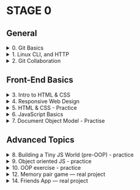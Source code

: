# STAGE 0
  ## General
<!-- -------------------------------------------Git Basics---------------------------------------------------------------- -->
<details> 
  
<summary> 0. Git Basics </summary>
  
  #### I have never dealt with Git/Github before, the initial commands are quite understandable, but the juggling of commits and work with remote repositories are more complicated and require more time to understand, but I hope that with practice, my skills will become better.
  #### In practice, everything turned out to be three times more complicated, especially when you solve conflicts through your irreverence, which as a result generates new conflicts, so it was a good lesson for me to recheck everything twice. Despite all the difficulties, I enjoyed working with Git and Github. 🙂

  <details>
   <summary>Screenshots:</summary> 

  ![screenshot](task_git_basics/Week1.png)
  ![screenshot](task_git_basics/Week2.png)
  ![screenshot](task_git_basics/Screenshot_1.png)
  ![screenshot](task_git_basics/Screenshot_2.png)
</details>
  </details>
  
<!-- -----------------------------------------Linux CLI, and HTTP-------------------------------------------------------------- -->
<details> 
  
<summary> 1. Linux CLI, and HTTP </summary>
  
### Linux Survival (4 modules):
 #### In general, I was already familiar with the commands that were shown in the first 2 modules, but I did not use them often enough, so it was useful to practice them again. The commands, which were demonstrated in module 3/4 were new to me and and require more practice to use them comfortably.

#### I liked the visualization that was demonstrated in this resource, which allows you to better understand the result of each command. In the future, it will be useful to check it out again and refresh my knowledge.

### HTTP: The Protocol Every Web Developer Must Know (Part 1,2):
  
  #### A lot of new and already known to me theoretical material, which is unlikely to be 100% remains in your memory after reading, for better understanding I watched the additional videos and noted the main aspects. If it will be necessary in the future I will repeatedly return to the educational material and my notes as well.

<details>
<summary>Screenshots:</summary>

![screenshot](task_linux_cli/quizNumber1.png)
![screenshot](task_linux_cli/quizNumber2.png))
![screenshot](task_linux_cli/quizNumber3.png))
![screenshot](task_linux_cli/quizNumber4.png))
</details>
   </details>
<!-- -----------------------------------------Git Collaboration-------------------------------------------------------------- -->
  <details> 
    <summary> 2. Git Collaboration </summary>

#### 3/4 week was super informative, I have learned a lot of useful things. The "git rebase -i" very surprised me, it's really useful command, which allows you to do many things with the commits. In the future, I will repeatedly return to the educational material and my notes as well.

 <details>
<summary>Screenshots:</summary>

![screenshot](task_git_collaboration/Week3.png)
![screenshot](task_git_collaboration/Week4.png)
![screenshot](task_git_collaboration/Screenshot_1.png)
![screenshot](task_git_collaboration/Screenshot_2.png)
</details>
  </details>
<!-- -----------------------------------------Front-End Basics-------------------------------------------------------------- -->

## Front-End Basics

<details> 
    <summary> 3. Intro to HTML & CSS </summary>

  #### I was already familiar with the 90% material that was presented, but the first time I have met with the Bootstrap Library. All in all, it was a perfect material to refresh my knowledge and learn some new stuff.
  
  <details>
<summary>Screenshots:</summary>

![screenshot](task_html_css_intro/Screenshot_1.png)
![screenshot](task_html_css_intro/Screenshot_2.png)
![screenshot](task_html_css_intro/Screenshot_3.png)
      </details>
  
  </details>
  <!-- -----------------------------------------Responsive Web Design-------------------------------------------------------------- -->
  
<details> 
    <summary> 4. Responsive Web Design </summary>

  #### Previously, I was already familiar with Flexbox/Grid thanks to this YouTube channel, I like his clear explanation with practical examples, by the way, I often use his Flexbox/Grid cheat sheets. It was helpful for me to review this material again. Also on his channel, there is a good explanation about responsive web design. 

  #### Very cool games, they are a great addition to learning the Flexbox/Grid. I happily would return to them to refresh my knowledge.

    
  <details>
<summary>Screenshots:</summary>

![screenshot](task_responsive_web_design/Screenshot_1.png)
![screenshot](task_responsive_web_design/Screenshot_2.png)
      </details>
  </details>
    <!-- -----------------------------------------HTML & CSS Practice-------------------------------------------------------------- -->
    <details> 
    <summary> 5. HTML & CSS - Practice </summary>

#### At first glance, it seems to be a very simple task, but when you start to do it, you will realize that it is not. I didn't pay much attention to HTML/CSS, I was more into JS, but now I understand that it was a huge mistake. I like this one practice I will continue practicing and improving my HTML/CSS skills.

[Demo](https://chernetskyi8704.github.io/Hooli-style-Popup/) |
[Code base](https://github.com/chernetskyi8704/Hooli-style-Popup)
  </details>
      <!-- -----------------------------------------JavaScript Basics-------------------------------------------------------------- -->
      
 <details> 
    <summary> 6. JavaScript Basics </summary>
  
#### I had repeated what I had learned before and learned enough new things, some things were easy, and some things were difficult and took more time to understand. I like working with Map, Filter, and Reduce so much, they make writing and reading code much more accessible.
    
  <details>
<summary>Screenshots:</summary>

![screenshot](task_js_basics/Screenshot_1.png)
![screenshot](task_js_basics/Screenshot_2.png)
![screenshot](task_js_basics/Screenshot_3.png)
![screenshot](task_js_basics/Screenshot_4.png)
![screenshot](task_js_basics/Screenshot_5.png)
![screenshot](task_js_basics/Screenshot_6.png)
![screenshot](task_js_basics/Screenshot_7.png)
      </details>
  </details>
        <!-- -----------------------------------------  Document Object Model -------------------------------------------------------------- -->

<details> 
    <summary> 7. Document Object Model - Practise </summary>
  
#### Algorithm Scripting Challenges 12-18: quite difficult tasks unlike the previous ones, some of them were relatively easy, and in some of them I used prompts to resolve them. There is something to work on to improve my knowledge and skills.

#### The practical task was not very difficult, I enjoyed using the knowledge I gained. Most of my time was taken up by the implementation of the architecture itself and the creation of at least some design.

#### It was also an amazing experience to work with a mentor, refactoring your own code and working with Git. I am satisfied with my work.

[Demo](https://chernetskyi8704.github.io/Interactive-Side-menu/) |
[Code base](https://github.com/chernetskyi8704/Interactive-Side-menu)
    
  <details>
<summary>Screenshots:</summary>

![screenshot](task_js_dom/Screenshot_1.png)
![screenshot](task_js_dom/Screenshot_2.png)
      </details>
  
  </details>
  <!-- -----------------------------------------Building a Tiny JS World (pre-OOP) - practice-------------------------------------------------------------- -->

## Advanced Topics

<details> 
    <summary> 8. Building a Tiny JS World (pre-OOP) - practice </summary>

  #### 
  
  [Demo](https://chernetskyi8704.github.io/a-tiny-JS-world/) |
  [Code base](https://github.com/chernetskyi8704/a-tiny-JS-world/tree/populate-world)
  
  </details>
          <!-- -----------------------------------------  Object oriented JS - practice -------------------------------------------------------------- -->

<details> 
    <summary> 9. Object oriented JS - practice </summary>
  
#### 

[Demo](https://chernetskyi8704.github.io/Frogger-OOP/) | 
[Code base](https://github.com/chernetskyi8704/frontend-nanodegree-arcade-game)
    
  <details>
<summary>Screenshots:</summary>

![screenshot](task_js_oop/Screenshot_1.png)

</details>
  
  </details>
  
  <!-- ----------------------------------------- OOP exercise - practice -------------------------------------------------------------- -->
  
  <details> 
    <summary> 10. OOP exercise - practice </summary>
  
#### 

[Demo](https://chernetskyi8704.github.io/a-tiny-JS-world/) |
[Code base](https://github.com/chernetskyi8704/a-tiny-JS-world/tree/populate-world)
  
  </details>
  
  <!-- ------------------------------------- Memory pair game — real project ---------------------------------------------------------- -->
    
<details> 
<summary> 12. Memory pair game — real project </summary>
  
#### 

[Demo](https://chernetskyi8704.github.io/Memory-pair-game/) |
[Code base](https://github.com/chernetskyi8704/Memory-pair-game)
  
  </details>
  
<!-- ------------------------------------- Friends App — real project ---------------------------------------------------------- -->
    
<details> 
<summary> 14. Friends App — real project </summary>
  
#### 

[Demo](https://chernetskyi8704.github.io/Friends-App/) |
[Code base](https://github.com/chernetskyi8704/Friends-App)
  
  </details>
  
  
  
  
  

  

  

